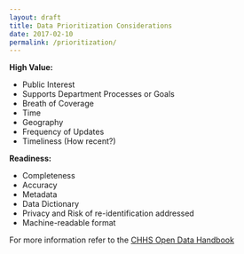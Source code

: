 ```yaml
---
layout: draft
title: Data Prioritization Considerations
date: 2017-02-10
permalink: /prioritization/
---
```


**High Value:**

* Public Interest  
* Supports Department Processes or Goals  
* Breath of Coverage  
* Time  
* Geography  
* Frequency of Updates  
* Timeliness (How recent?)  

**Readiness:**

* Completeness  
* Accuracy  
* Metadata  
* Data Dictionary  
* Privacy and Risk of re-identification addressed  
* Machine-readable format  

For more information refer to the [CHHS Open Data Handbook](chhsdata.github.oi/opendatahandbook)